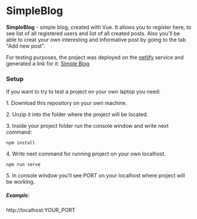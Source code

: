 <h1>SimpleBlog</h1>

<p><b>SimpleBlog</b> - simple blog, created with Vue. It allows you to register here, to see list of all registered users and list of all created posts. Also you'll be able to creat your own interesting and informative post by going to the tab "Add new post".</p>

<p>For testing purposes, the project was deployed on the <a href="https://www.netlify.com/" target="_blank">netlify</a> service and generated a link for it:
<a href="https://simpleblog-andriuhakrava.netlify.com" target="_blank">Simple Blog</a></p>

<h3>Setup</h3>

<p>If you want to try to test a project on your own laptop you need:</p>

<p>1. Download this repository on your own machine.</p>

<p>2. Unzip it into the folder where the project will be located.</p>
 
<p>3. Inside your project folder run the console window and write next command: </p>
  
<p><code>npm install</code></p>

<p>4. Write next command for running project on your own localhost.</p>

<p><code>npm run serve</code></p>

<p>5. In console window you'll see PORT on your localhost where project will be working.</p>

<h5>Example:</h5> 
<p>http://localhost:YOUR_PORT</p>
